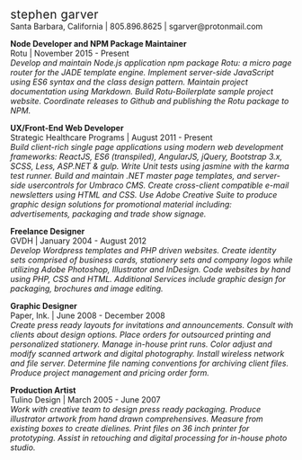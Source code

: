 <h2 style="font-weight: normal; letter-spacing: .5px; margin: 0;">stephen garver</h2>
Santa Barbara, California | 805.896.8625 | sgarver@protonmail.com  

**Node Developer and NPM Package Maintainer**  
Rotu | November 2015 - Present  
_Develop and maintain Node.js application npm package Rotu: a micro page router for the JADE template engine. Implement server-side JavaScript using ES6 syntax and the class design pattern. Maintain project documentation using Markdown. Build Rotu-Boilerplate sample project website. Coordinate releases to Github and publishing the Rotu package to NPM._ 

**UX/Front-End Web Developer**  
Strategic Healthcare Programs | August 2011 - Present  
_Build client-rich single page applications using modern web development frameworks: ReactJS, ES6 (transpiled), AngularJS, jQuery, Bootstrap 3.x, SCSS, Less, ASP.NET & gulp. Write Unit tests using jasmine with the karma test runner. Build and maintain .NET master page templates, and server-side usercontrols for Umbraco CMS. Create cross-client compatible e-mail newsletters using HTML and CSS. Use Adobe Creative Suite to produce graphic design solutions for promotional material including: advertisements, packaging and trade show signage._

**Freelance Designer**  
GVDH | January 2004 - August 2012  
_Develop Wordpress templates and PHP driven websites. Create identity sets comprised of business cards, stationery sets and company logos while utilizing Adobe Photoshop, Illustrator and InDesign. Code websites by hand using PHP, CSS and HTML. Additional Services include graphic design for packaging, brochures and image editing._

**Graphic Designer**  
Paper, Ink. | June 2008 - December 2008  
_Create press ready layouts for invitations and announcements. Consult with clients about design options. Place orders for outsourced printing and personalized stationery. Manage in-house print runs. Color adjust and modify scanned artwork and digital photography. Install wireless network and file server. Determine file naming conventions for archiving client files. Produce project management and pricing order form._

**Production Artist**  
Tulino Design | March 2005 - June 2007  
_Work with creative team to design press ready packaging. Produce illustrator artwork from hand drawn comprehensives. Measure from existing boxes to create dielines. Print files on 36 inch printer for prototyping. Assist in retouching and digital processing for in-house photo studio._
